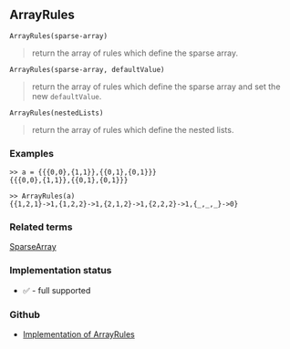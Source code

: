 ## ArrayRules

```
ArrayRules(sparse-array)
```

> return the array of rules which define the sparse array.

```
ArrayRules(sparse-array, defaultValue)
```

> return the array of rules which define the sparse array and set the new `defaultValue`.
 
```
ArrayRules(nestedLists)
```

> return the array of rules which define the nested lists.

### Examples

```  
>> a = {{{0,0},{1,1}},{{0,1},{0,1}}} 
{{{0,0},{1,1}},{{0,1},{0,1}}} 

>> ArrayRules(a) 
{{1,2,1}->1,{1,2,2}->1,{2,1,2}->1,{2,2,2}->1,{_,_,_}->0}
```

### Related terms
[SparseArray](SparseArray.md)






### Implementation status

* &#x2705; - full supported

### Github

* [Implementation of ArrayRules](https://github.com/axkr/symja_android_library/blob/master/symja_android_library/matheclipse-core/src/main/java/org/matheclipse/core/builtin/SparseArrayFunctions.java#L73) 

